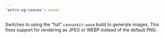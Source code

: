```yaml
---
'astro-og-canvas': minor
---
```


Switches to using the “full” `canvaskit-wasm` build to generate images. This fixes support for rendering as JPEG or WEBP instead of the default PNG.

